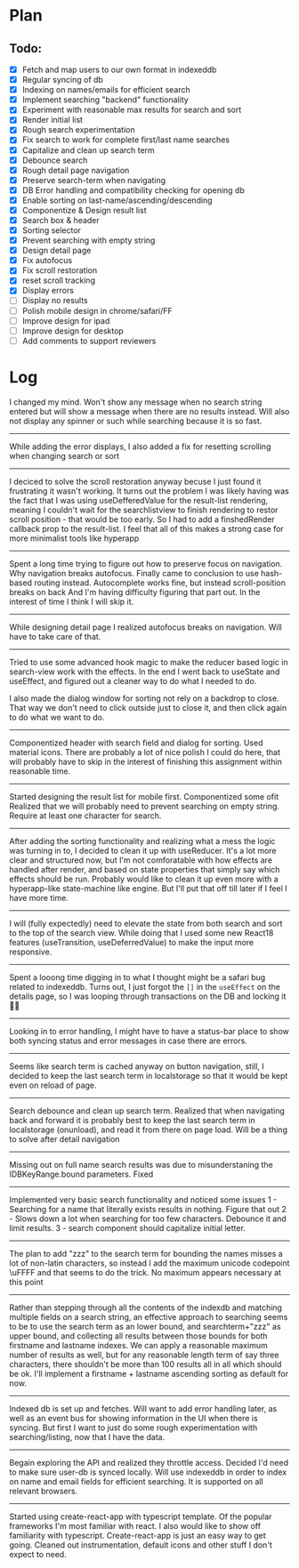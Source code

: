 # Plan

## Todo:

- [x] Fetch and map users to our own format in indexeddb
- [x] Regular syncing of db
- [x] Indexing on names/emails for efficient search
- [x] Implement searching "backend" functionality
- [x] Experiment with reasonable max results for search and sort
- [x] Render initial list
- [x] Rough search experimentation
- [x] Fix search to work for complete first/last name searches
- [x] Capitalize and clean up search term
- [x] Debounce search
- [x] Rough detail page navigation
- [x] Preserve search-term when navigating
- [x] DB Error handling and compatibility checking for opening db
- [x] Enable sorting on last-name/ascending/descending
- [x] Componentize & Design result list
- [x] Search box & header
- [x] Sorting selector
- [x] Prevent searching with empty string
- [x] Design detail page
- [x] Fix autofocus
- [x] Fix scroll restoration
- [x] reset scroll tracking
- [x] Display errors
- [ ] Display no results
- [ ] Polish mobile design in chrome/safari/FF
- [ ] Improve design for ipad
- [ ] Improve design for desktop
- [ ] Add comments to support reviewers

# Log

I changed my mind. Won't show any message when no search string entered
but will show a message when there are no results instead. Will also not
display any spinner or such while searching because it is so fast.

---

While adding the error displays, I also added a fix for resetting
scrolling when changing search or sort

---

I deciced to solve the scroll restoration anyway becuse I just found it
frustrating it wasn't working. It turns out the problem I was likely having
was the fact that I was using useDefferedValue for the result-list rendering,
meaning I couldn't wait for the searchlistview to finish rendering to restor
scroll position - that would be too early. So I had to add a finshedRender
callback prop to the result-list. I feel that all of this makes a strong case
for more minimalist tools like hyperapp

---

Spent a long time trying to figure out how to preserve focus on navigation.
Why navigation breaks autofocus. Finally came to conclusion to use hash-based
routing instead. Autocomplete works fine, but instead scroll-position breaks on back
And I'm having difficulty figuring that part out. In the interest of time I think I will
skip it.

---

While designing detail page I realized autofocus breaks
on navigation. Will have to take care of that.

---

Tried to use some advanced hook magic to make the reducer based logic in search-view work with the effects. In the end
I went back to useState and useEffect, and figured out a cleaner way to do what I needed to do.

I also made the dialog window for sorting not rely on a backdrop to close. That way we don't need to click outside
just to close it, and then click again to do what we want to do.

---

Componentized header with search field and dialog for sorting.
Used material icons. There are probably a lot of nice polish
I could do here, that will probably have to skip in the interest of finishing this assignment within reasonable time.

---

Started designing the result list for mobile first. Componentized some ofit
Realized that we will probably need to prevent searching on empty string. Require
at least one character for search.

---

After adding the sorting functionality and realizing what a mess the logic
was turning in to, I decided to clean it up with useReducer. It's a lot
more clear and structured now, but I'm not comforatable with how effects
are handled after render, and based on state properties that simply say
which effects should be run. Probably would like to clean it up even more
with a hyperapp-like state-machine like engine. But I'll put that off till
later if I feel I have more time.

---

I will (fully expectedly) need to elevate the state from both search and sort to the top of the search view. While doing that I used some new React18 features (useTransition, useDeferredValue) to make the input more responsive.

---

Spent a looong time digging in to what I thought might be a safari bug related
to indexeddb. Turns out, I just forgot the `[]` in the `useEffect` on the details
page, so I was looping through transactions on the DB and locking it 🤦‍♂️

---

Looking in to error handling, I might have to have a status-bar place to show
both syncing status and error messages in case there are errors.

---

Seems like search term is cached anyway on button navigation,
still, I decided to keep the last search term in localstorage so that
it would be kept even on reload of page.

---

Search debounce and clean up search term. Realized that when navigating back and forward
it is probably best to keep the last search term in localstorage (onunload), and
read it from there on page load. Will be a thing to solve after detail navigation

---

Missing out on full name search results was due to misunderstaning the IDBKeyRange.bound parameters. Fixed

---

Implemented very basic search functionality and noticed some issues
1 - Searching for a name that literally exists results in nothing. Figure that out
2 - Slows down a lot when searching for too few characters. Debounce it and limit results.
3 - search component should capitalize initial letter.

---

The plan to add "zzz" to the search term for bounding the names misses a lot of non-latin characters, so instead I add the maximum unicode codepoint \\uFFFF and that seems to do the trick. No maximum appears necessary at this point

---

Rather than stepping through all the contents of the indexdb and matching multiple fields
on a search string, an effective approach to searching seems to be to use the search term
as an lower bound, and searchterm+"zzz" as upper bound, and collecting all results
between those bounds for both firstname and lastname indexes. We can apply a reasonable maximum number of results as well, but for any reasonable length term of say three characters, there shouldn't be more than 100 results all in all which should be ok.
I'll implement a firstname + lastname ascending sorting as default for now.

---

Indexed db is set up and fetches. Will want to add error handling later, as well as an event bus for showing information in the UI when there is syncing. But first I want to
just do some rough experimentation with searching/listing, now that I have the data.

---

Begain exploring the API and realized they throttle access. Decided I'd need to make sure user-db is synced locally. Will use indexeddb in order to index on name and email fields for efficient searching. It is supported on all relevant browsers.

---

Started using create-react-app with typescript template. Of the popular
frameworks I'm most familiar with react. I also would like to show off
familiarity with typescript. Create-react-app is just an easy way to get
going. Cleaned out instrumentation, default icons and other stuff I don't
expect to need.
